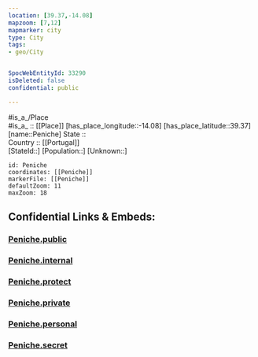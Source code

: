 ```yaml
---
location: [39.37,-14.08] 
mapzoom: [7,12] 
mapmarker: city 
type: City
tags:
- geo/City


SpocWebEntityId: 33290
isDeleted: false
confidential: public

---
```

#is_a_/Place  
#is_a_ :: [[Place]] 
[has_place_longitude::-14.08] 
[has_place_latitude::39.37] 
[name::Peniche] 
State ::  
Country :: [[Portugal]]  
[StateId::] 
[Population::] 
[Unknown::] 


```leaflet
id: Peniche
coordinates: [[Peniche]] 
markerFile: [[Peniche]] 
defaultZoom: 11 
maxZoom: 18
```


## Confidential Links & Embeds: 

### [Peniche.public](/_public/\Earth\Continent\Europe\Europe~South\Portugal\CityPeniche.public.md) 

### [Peniche.internal](/_internal/\Earth\Continent\Europe\Europe~South\Portugal\CityPeniche.internal.md) 

### [Peniche.protect](/_protect/\Earth\Continent\Europe\Europe~South\Portugal\CityPeniche.protect.md) 

### [Peniche.private](/_private/\Earth\Continent\Europe\Europe~South\Portugal\CityPeniche.private.md) 

### [Peniche.personal](/_personal/\Earth\Continent\Europe\Europe~South\Portugal\CityPeniche.personal.md) 

### [Peniche.secret](/_secret/\Earth\Continent\Europe\Europe~South\Portugal\CityPeniche.secret.md)

